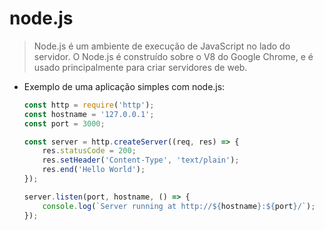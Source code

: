 # node.js
> Node.js é um ambiente de execução de JavaScript no lado do servidor. O Node.js é construído sobre o V8 do Google Chrome, e é usado principalmente para criar servidores de web.

- Exemplo de uma aplicação simples com node.js:
    ```js
    const http = require('http');
    const hostname = '127.0.0.1';
    const port = 3000;

    const server = http.createServer((req, res) => {
        res.statusCode = 200;
        res.setHeader('Content-Type', 'text/plain');
        res.end('Hello World');
    });

    server.listen(port, hostname, () => {
        console.log(`Server running at http://${hostname}:${port}/`);
    });
    ```
